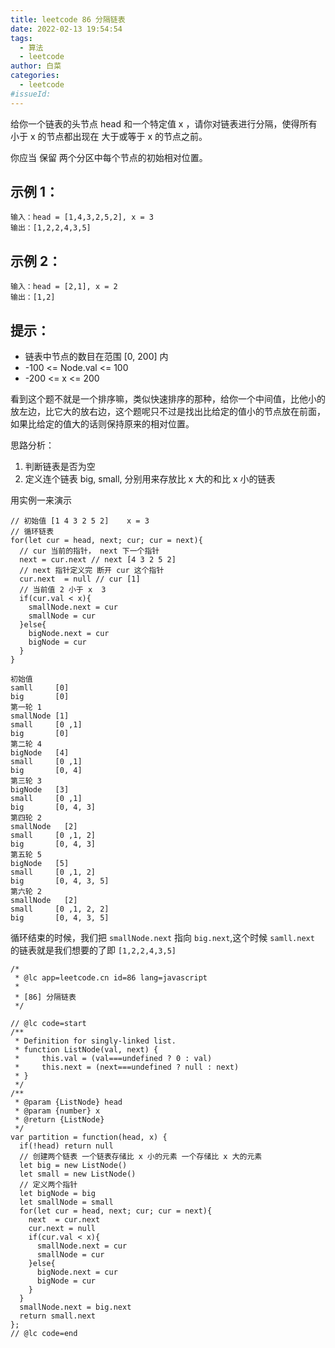 ```yaml
---
title: leetcode 86 分隔链表
date: 2022-02-13 19:54:54
tags:
  - 算法
  - leetcode
author: 白菜
categories:
  - leetcode
#issueId:
---
```


给你一个链表的头节点 head 和一个特定值 x ，请你对链表进行分隔，使得所有 小于 x 的节点都出现在 大于或等于 x 的节点之前。

你应当 保留 两个分区中每个节点的初始相对位置。

## 示例 1：

```
输入：head = [1,4,3,2,5,2], x = 3
输出：[1,2,2,4,3,5]
```

## 示例 2：

```
输入：head = [2,1], x = 2
输出：[1,2]
```

## 提示：

- 链表中节点的数目在范围 [0, 200] 内
- -100 <= Node.val <= 100
- -200 <= x <= 200

看到这个题不就是一个排序嘛，类似快速排序的那种，给你一个中间值，比他小的放左边，比它大的放右边，这个题呢只不过是找出比给定的值小的节点放在前面，如果比给定的值大的话则保持原来的相对位置。

思路分析：

1. 判断链表是否为空
2. 定义连个链表 big, small, 分别用来存放比 x 大的和比 x 小的链表

用实例一来演示

```
// 初始值 [1 4 3 2 5 2]    x = 3
// 循环链表
for(let cur = head, next; cur; cur = next){
  // cur 当前的指针， next 下一个指针
  next = cur.next // next [4 3 2 5 2]
  // next 指针定义完 断开 cur 这个指针
  cur.next  = null // cur [1]
  // 当前值 2 小于 x  3
  if(cur.val < x){
    smallNode.next = cur
    smallNode = cur
  }else{
    bigNode.next = cur
    bigNode = cur
  }
}

```

```
初始值
samll     [0]
big       [0]
第一轮 1
smallNode [1]
small     [0 ,1]
big       [0]
第二轮 4
bigNode   [4]
small     [0 ,1]
big       [0, 4]
第三轮 3
bigNode   [3]
small     [0 ,1]
big       [0, 4, 3]
第四轮 2
smallNode   [2]
small     [0 ,1, 2]
big       [0, 4, 3]
第五轮 5
bigNode   [5]
small     [0 ,1, 2]
big       [0, 4, 3, 5]
第六轮 2
smallNode   [2]
small     [0 ,1, 2, 2]
big       [0, 4, 3, 5]
```

循环结束的时候，我们把 `smallNode.next` 指向 `big.next`,这个时候 `samll.next` 的链表就是我们想要的了即 `[1,2,2,4,3,5]`

```
/*
 * @lc app=leetcode.cn id=86 lang=javascript
 *
 * [86] 分隔链表
 */

// @lc code=start
/**
 * Definition for singly-linked list.
 * function ListNode(val, next) {
 *     this.val = (val===undefined ? 0 : val)
 *     this.next = (next===undefined ? null : next)
 * }
 */
/**
 * @param {ListNode} head
 * @param {number} x
 * @return {ListNode}
 */
var partition = function(head, x) {
  if(!head) return null
  // 创建两个链表 一个链表存储比 x 小的元素 一个存储比 x 大的元素
  let big = new ListNode()
  let small = new ListNode()
  // 定义两个指针
  let bigNode = big
  let smallNode = small
  for(let cur = head, next; cur; cur = next){
    next  = cur.next
    cur.next = null
    if(cur.val < x){
      smallNode.next = cur
      smallNode = cur
    }else{
      bigNode.next = cur
      bigNode = cur
    }
  }
  smallNode.next = big.next
  return small.next
};
// @lc code=end

```
